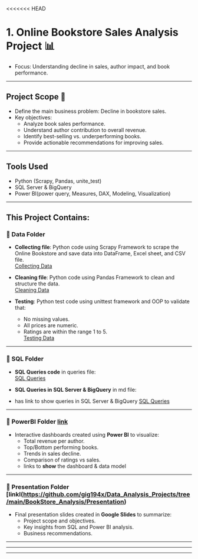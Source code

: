 <<<<<<< HEAD

# 1. **Online Bookstore Sales Analysis Project** 📊
   - Focus: Understanding decline in sales, author impact, and book performance.

---

## Project Scope 🎯
- Define the main business problem: Decline in bookstore sales.  
- Key objectives:  
  - Analyze book sales performance.  
  - Understand author contribution to overall revenue.  
  - Identify best-selling vs. underperforming books.  
  - Provide actionable recommendations for improving sales.
 
---

## Tools Used
- Python (Scrapy, Pandas, unite_test)
- SQL Server & BigQuery
- Power BI(power query, Measures, DAX, Modeling, Visualization)

---

## This Project Contains:

### 📂 Data Folder
- **Collecting file**: Python code using Scrapy Framework to scrape the Online Bookstore and save data into DataFrame, Excel sheet, and CSV file.  
  [Collecting Data](https://github.com/gig194x/Data_Analysis_Projects/blob/main/Data/Collecting)  

- **Cleaning file**: Python code using Pandas Framework to clean and structure the data.  
  [Cleaning Data](https://github.com/gig194x/Data_Analysis_Projects/blob/main/Data/Cleaning)  

- **Testing**: Python test code using unittest framework and OOP to validate that:  
  - No missing values.  
  - All prices are numeric.  
  - Ratings are within the range 1 to 5.  
  [Testing Data](https://github.com/gig194x/Data_Analysis_Projects/blob/main/Data/Testing)  

---

### 📂 SQL Folder
- **SQL Queries code** in queries file:  
  [SQL Queries](https://github.com/gig194x/Data_Analysis_Projects/blob/main/BookStore_Analysis/SQL/sql.md)  

- **SQL Queries in SQL Server & BigQuery** in md file:
- has link to show queries in  SQL Server & BigQuery
  [SQL Queries](https://github.com/gig194x/Data_Analysis_Projects/blob/main/BookStore_Analysis/SQL/sql.md)
  
---

### 📂 PowerBI Folder [link](https://github.com/gig194x/Data_Analysis_Projects/tree/main/BookStore_Analysis/PowerBI)
- Interactive dashboards created using **Power BI** to visualize:  
  - Total revenue per author.  
  - Top/Bottom performing books.  
  - Trends in sales decline.  
  - Comparison of ratings vs sales.
  - links to **show** the dashboard & data model

---

### 📂 Presentation Folder [linkl(https://github.com/gig194x/Data_Analysis_Projects/tree/main/BookStore_Analysis/Presentation)
- Final presentation slides created in **Google Slides** to summarize:  
  - Project scope and objectives.    
  - Key insights from SQL and Power BI analysis.  
  - Business recommendations.  

---


--------------------------------------------------------------------------------------------
--------------------------------------------------------------------------------------------

